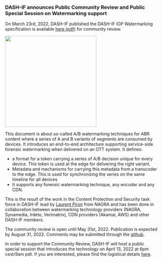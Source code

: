 ### DASH-IF announces Public Community Review and Public Special Session on Watermarking support

On March 23rd, 2022, DASH-IF published the DASH-IF IOP Watermarking specification is available [here (pdf)](https://dash-industry-forum.github.io/docs/DASH-IF-IOP_OTT-Watermarking.pdf) for community review. 

<a href="https://dash-industry-forum.github.io/docs/DASH-IF-IOP_OTT-Watermarking.pdf" target="_blank" rel="noopener noreferrer"><img height="300px"  src="https://dashif.org/img/Watermarking.png" alt="" /></a>

This document is about so-called A/B watermarking techniques for ABR content where a series of A and B variants of segments are consumed by devices. It introduces an end-to-end architecture supporting service-side forensic watermarking when delivered on an OTT system. It defines:

* a format for a token carrying a series of A/B decision unique for every device. This token is used at the edge for delivering the right variant.
* Metadata and mechanisms for carrying this metadata from a transcoder to the edge. This is used for synchronizing the series on the same timeline for all devices
* It supports any forensic watermarking technique, any encoder and any CDN. 

This is the result of the work in the Content Protection and Security task force in DASH-IF lead by [Laurent Piron](https://www.linkedin.com/in/laurentpiron/) from NAGRA and has been done in collaboration between watermarking technology providers (NAGRA, Synamedia, Irdeto, Verimatrix), CDN providers (Akamai, AWS) and other DASH-IF members. 

The community review is open until May 31st, 2022. Publication is expected by August 31, 2022. Comments may be submitted through the [github](https://github.com/Dash-Industry-Forum/Watermarking/issues).

In order to support the Community Review, DASH-IF will host a public special session that introduces the technology on April 13, 2022 at 6pm cest/9am pdt. If you are interested, please find the logistical details [here](https://github.com/Dash-Industry-Forum/Watermarking/wiki/Special-Session-Announcement).
